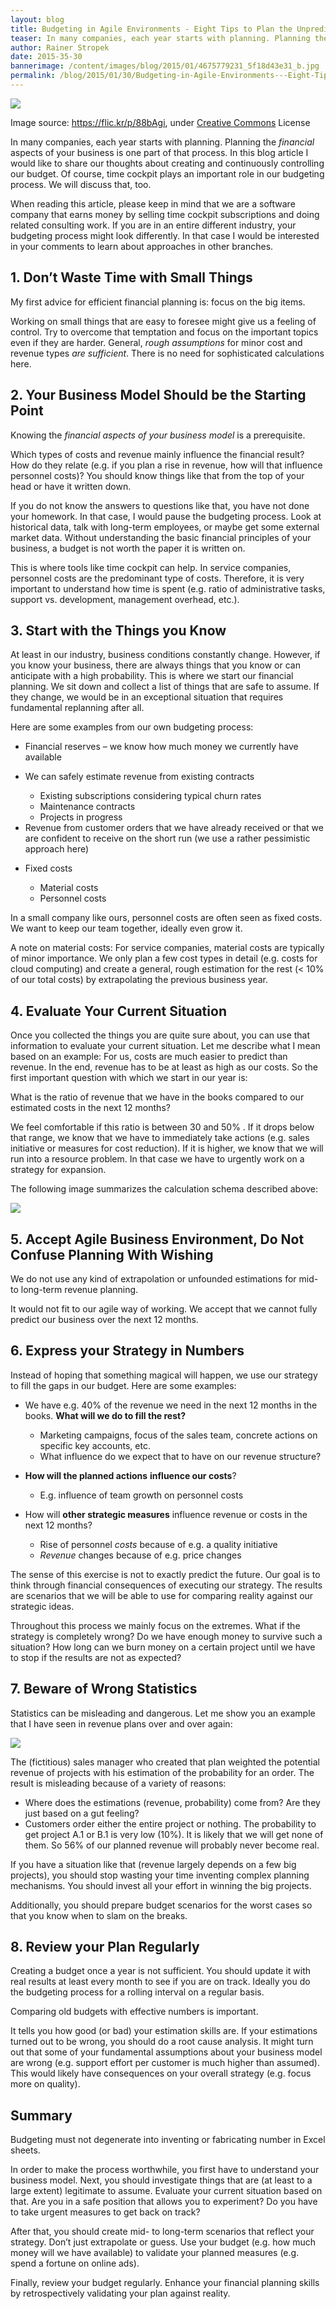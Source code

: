 ```yaml
---
layout: blog
title: Budgeting in Agile Environments - Eight Tips to Plan the Unpredictable
teaser: In many companies, each year starts with planning. Planning the financial aspects of your business is one part of that process. In this blog article I would like to share our thoughts about creating and continuously controlling our budget. Of course, time cockpit plays an important role in our budgeting process.
author: Rainer Stropek
date: 2015-35-30
bannerimage: /content/images/blog/2015/01/4675779231_5f18d43e31_b.jpg
permalink: /blog/2015/01/30/Budgeting-in-Agile-Environments---Eight-Tips-to-Plan-the-Unpredictable
---
```


<p xmlns="http://www.w3.org/1999/xhtml">
  <img src="{{site.baseurl}}/content/images/blog/2015/01/4675779231_5f18d43e31_b.jpg" />
</p><p class="imageCaption" xmlns="http://www.w3.org/1999/xhtml">Image source: <a href="https://flic.kr/p/88bAgi" target="_blank">https://flic.kr/p/88bAgi</a>, under <a href="https://creativecommons.org/licenses/by-sa/2.0/" target="_blank">Creative Commons</a> License</p><p xmlns="http://www.w3.org/1999/xhtml">In many companies, each year starts with planning. Planning the <em>financial</em> aspects of your business is one part of that process. In this blog article I would like to share our thoughts about creating and continuously controlling our budget. Of course, time cockpit plays an important role in our budgeting process. We will discuss that, too.</p><p xmlns="http://www.w3.org/1999/xhtml">When reading this article, please keep in mind that we are a software company that earns money by selling time cockpit subscriptions and doing related consulting work. If you are in an entire different industry, your budgeting process might look differently. In that case I would be interested in your comments to learn about approaches in other branches.</p><h2 xmlns="http://www.w3.org/1999/xhtml">1. Don’t Waste Time with Small Things</h2><p class="showcase" xmlns="http://www.w3.org/1999/xhtml">My first advice for efficient financial planning is: focus on the big items.</p><p xmlns="http://www.w3.org/1999/xhtml">Working on small things that are easy to foresee might give us a feeling of control. Try to overcome that temptation and focus on the important topics even if they are harder. General, <em>rough assumptions</em> for minor cost and revenue types <em>are sufficient</em>. There is no need for sophisticated calculations here.</p><h2 xmlns="http://www.w3.org/1999/xhtml">2. Your Business Model Should be the Starting Point</h2><p class="showcase" xmlns="http://www.w3.org/1999/xhtml">Knowing the <em>financial aspects of your business model</em> is a prerequisite.</p><p xmlns="http://www.w3.org/1999/xhtml">Which types of costs and revenue mainly influence the financial result? How do they relate (e.g. if you plan a rise in revenue, how will that influence personnel costs)? You should know things like that from the top of your head or have it written down.</p><p xmlns="http://www.w3.org/1999/xhtml">If you do not know the answers to questions like that, you have not done your homework. In that case, I would pause the budgeting process. Look at historical data, talk with long-term employees, or maybe get some external market data. Without understanding the basic financial principles of your business, a budget is not worth the paper it is written on.</p><p class="showcase" xmlns="http://www.w3.org/1999/xhtml">This is where tools like time cockpit can help. In service companies, personnel costs are the predominant type of costs. Therefore, it is very important to understand how time is spent (e.g. ratio of administrative tasks, support vs. development, management overhead, etc.).</p><h2 xmlns="http://www.w3.org/1999/xhtml">3. Start with the Things you Know</h2><p xmlns="http://www.w3.org/1999/xhtml">At least in our industry, business conditions constantly change. However, if you know your business, there are always things that you know or can anticipate with a high probability. This is where we start our financial planning. We sit down and collect a list of things that are safe to assume. If they change, we would be in an exceptional situation that requires fundamental replanning after all.</p><p xmlns="http://www.w3.org/1999/xhtml">Here are some examples from our own budgeting process:</p><ul xmlns="http://www.w3.org/1999/xhtml">
  <li>Financial reserves – we know how much money we currently have available</li>
  <li>
    <p>We can safely estimate revenue from existing contracts</p>
    <ul>
      <li>Existing subscriptions considering typical churn rates</li>
      <li>Maintenance contracts</li>
      <li>Projects in progress</li>
    </ul>
  </li>
  <li>Revenue from customer orders that we have already received or that we are confident to receive on the short run (we use a rather pessimistic approach here)</li>
  <li>
    <p>Fixed costs</p>
    <ul>
      <li>Material costs</li>
      <li>Personnel costs</li>
    </ul>
  </li>
</ul><p xmlns="http://www.w3.org/1999/xhtml">In a small company like ours, personnel costs are often seen as fixed costs. We want to keep our team together, ideally even grow it.<br /></p><p xmlns="http://www.w3.org/1999/xhtml">A note on material costs: For service companies, material costs are typically of minor importance. We only plan a few cost types in detail (e.g. costs for cloud computing) and create a general, rough estimation for the rest (&lt; 10% of our total costs) by extrapolating the previous business year.<br /></p><h2 xmlns="http://www.w3.org/1999/xhtml">4. Evaluate Your Current Situation</h2><p xmlns="http://www.w3.org/1999/xhtml">Once you collected the things you are quite sure about, you can use that information to evaluate your current situation. Let me describe what I mean based on an example: For us, costs are much easier to predict than revenue. In the end, revenue has to be at least as high as our costs. So the first important question with which we start in our year is:</p><p class="showcase" xmlns="http://www.w3.org/1999/xhtml">What is the ratio of revenue that we have in the books compared to our estimated costs in the next 12 months?</p><p xmlns="http://www.w3.org/1999/xhtml">We feel comfortable if this ratio is between 30 and 50% . If it drops below that range, we know that we have to immediately take actions (e.g. sales initiative or measures for cost reduction). If it is higher, we know that we will run into a resource problem. In that case we have to urgently work on a strategy for expansion.</p><p xmlns="http://www.w3.org/1999/xhtml">The following image summarizes the calculation schema described above:</p><p xmlns="http://www.w3.org/1999/xhtml">
  <img src="{{site.baseurl}}/content/images/blog/2015/01/Budgeting1.png" />
</p><h2 xmlns="http://www.w3.org/1999/xhtml">5. Accept Agile Business Environment, Do Not Confuse Planning With Wishing</h2><p class="showcase" xmlns="http://www.w3.org/1999/xhtml">We do not use any kind of extrapolation or unfounded estimations for mid- to long-term revenue planning.</p><p xmlns="http://www.w3.org/1999/xhtml">It would not fit to our agile way of working. We accept that we cannot fully predict our business over the next 12 months.</p><h2 xmlns="http://www.w3.org/1999/xhtml">6. Express your Strategy in Numbers</h2><p xmlns="http://www.w3.org/1999/xhtml">Instead of hoping that something magical will happen, we use our strategy to fill the gaps in our budget. Here are some examples:</p><ul xmlns="http://www.w3.org/1999/xhtml">
  <li>
    <p>We have e.g. 40% of the revenue we need in the next 12 months in the books. <strong>What will we do to fill the rest?</strong></p>
    <ul>
      <li>Marketing campaigns, focus of the sales team, concrete actions on specific key accounts, etc.</li>
      <li>What influence do we expect that to have on our revenue structure?</li>
    </ul>
  </li>
  <li>
    <p>
      <strong>How will the planned actions</strong>
      <strong>influence our costs</strong>?</p>
    <ul>
      <li>E.g. influence of team growth on personnel costs</li>
    </ul>
  </li>
  <li>
    <p>How will <strong>other strategic measures</strong> influence revenue or costs in the next 12 months?<a href="#_msocom_2"><br /></a></p>
    <ul>
      <li>Rise of personnel <em>costs</em> because of e.g. a quality initiative</li>
      <li>
        <em>Revenue</em> changes because of e.g. price changes</li>
    </ul>
  </li>
</ul><p xmlns="http://www.w3.org/1999/xhtml">The sense of this exercise is not to exactly predict the future. Our goal is to think through financial consequences of executing our strategy. The results are scenarios that we will be able to use for comparing reality against our strategic ideas.</p><p class="showcase" xmlns="http://www.w3.org/1999/xhtml">Throughout this process we mainly focus on the extremes. What if the strategy is completely wrong? Do we have enough money to survive such a situation? How long can we burn money on a certain project until we have to stop if the results are not as expected?</p><h2 xmlns="http://www.w3.org/1999/xhtml">7. Beware of Wrong Statistics</h2><p xmlns="http://www.w3.org/1999/xhtml">Statistics can be misleading and dangerous. Let me show you an example that I have seen in revenue plans over and over again:</p><p xmlns="http://www.w3.org/1999/xhtml">
  <img src="{{site.baseurl}}/content/images/blog/2015/01/Budgeting2.png" />
</p><p xmlns="http://www.w3.org/1999/xhtml">The (fictitious) sales manager who created that plan weighted the potential revenue of projects with his estimation of the probability for an order. The result is misleading because of a variety of reasons:</p><ul xmlns="http://www.w3.org/1999/xhtml">
  <li>Where does the estimations (revenue, probability) come from? Are they just based on a gut feeling?</li>
  <li>Customers order either the entire project or nothing. The probability to get project A.1 or B.1 is very low (10%). It is likely that we will get none of them. So 56% of our planned revenue will probably never become real.</li>
</ul><p xmlns="http://www.w3.org/1999/xhtml">If you have a situation like that (revenue largely depends on a few big projects), you should stop wasting your time inventing complex planning mechanisms. You should invest all your effort in winning the big projects.</p><p class="showcase" xmlns="http://www.w3.org/1999/xhtml">Additionally, you should prepare budget scenarios for the worst cases so that you know when to slam on the breaks.</p><h2 xmlns="http://www.w3.org/1999/xhtml">8. Review your Plan Regularly</h2><p xmlns="http://www.w3.org/1999/xhtml">Creating a budget once a year is not sufficient. You should update it with real results at least every month to see if you are on track. Ideally you do the budgeting process for a rolling interval on a regular basis.</p><p class="showcase" xmlns="http://www.w3.org/1999/xhtml">Comparing old budgets with effective numbers is important.</p><p xmlns="http://www.w3.org/1999/xhtml">It tells you how good (or bad) your estimation skills are. If your estimations turned out to be wrong, you should do a root cause analysis. It might turn out that some of your fundamental assumptions about your business model are wrong (e.g. support effort per customer is much higher than assumed). This would likely have consequences on your overall strategy (e.g. focus more on quality).</p><h2 xmlns="http://www.w3.org/1999/xhtml">Summary</h2><p class="showcase" xmlns="http://www.w3.org/1999/xhtml">Budgeting must not degenerate into inventing or fabricating number in Excel sheets.</p><p xmlns="http://www.w3.org/1999/xhtml">In order to make the process worthwhile, you first have to understand your business model. Next, you should investigate things that are (at least to a large extent) legitimate to assume. Evaluate your current situation based on that. Are you in a safe position that allows you to experiment? Do you have to take urgent measures to get back on track?</p><p xmlns="http://www.w3.org/1999/xhtml">After that, you should create mid- to long-term scenarios that reflect your strategy. Don’t just extrapolate or guess. Use your budget (e.g. how much money will we have available) to validate your planned measures (e.g. spend a fortune on online ads).</p><p xmlns="http://www.w3.org/1999/xhtml">Finally, review your budget regularly. Enhance your financial planning skills by retrospectively validating your plan against reality.</p>